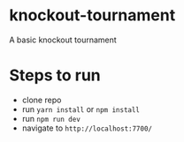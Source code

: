 # knockout-tournament
A basic knockout tournament


# Steps to run
- clone repo
- run `yarn install` or `npm install`
- run `npm run dev`
- navigate to `http://localhost:7700/`
